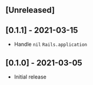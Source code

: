 ## [Unreleased]

## [0.1.1] - 2021-03-15

- Handle `nil` `Rails.application`

## [0.1.0] - 2021-03-05

- Initial release
